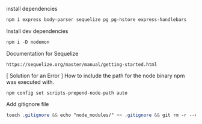 install dependencies
```css
npm i express body-parser sequelize pg pg-hstore express-handlebars
```

Install dev dependencies
```css
npm i -D nodemon
```

Documentation for Sequelize

    https://sequelize.org/master/manual/getting-started.html

[ Solution for an Error ] How to include the path for the node binary npm was executed with.
```
npm config set scripts-prepend-node-path auto
```

Add gitignore file
```css
touch .gitignore && echo "node_modules/" >> .gitignore && git rm -r --cached node_modules ; git status
```
